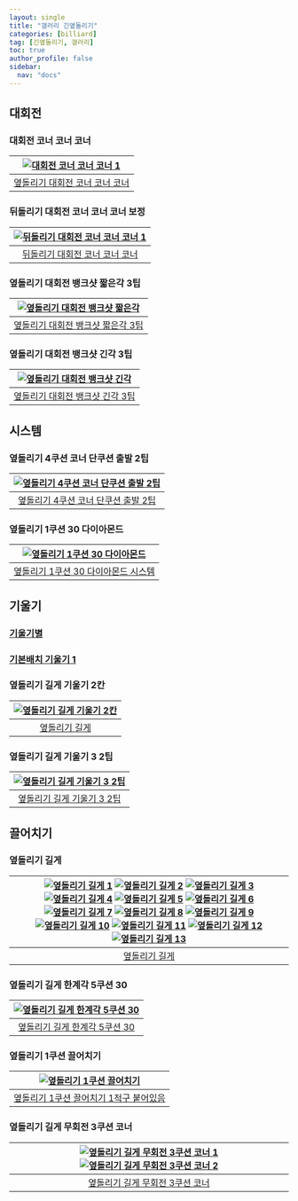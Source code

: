 ```yaml
---
layout: single
title: "갤러리 긴옆돌리기"
categories: [billiard]
tag: [긴옆돌리기, 갤러리]
toc: true
author_profile: false
sidebar:
  nav: "docs"
---
```


## 대회전

### 대회전 코너 코너 코너

| [![대회전 코너 코너 코너 1](/images/대회전_코너_코너_코너1.png)](/images/대회전_코너_코너_코너1.png) |
| :---: |
| [옆돌리기 대회전 코너 코너 코너](https://youtu.be/aWEvKcO8yhs) |

### 뒤돌리기 대회전 코너 코너 코너 보정

| [![뒤돌리기 대회전 코너 코너 코너 1](/images/%EB%92%A4%EB%8F%8C%EB%A6%AC%EA%B8%B0%20%EB%8C%80%ED%9A%8C%EC%A0%84.png)](/images/%EB%92%A4%EB%8F%8C%EB%A6%AC%EA%B8%B0%20%EB%8C%80%ED%9A%8C%EC%A0%84.png) |
| :---: |
| [뒤돌리기 대회전 코너 코너 코너](https://youtu.be/HLcXBO3khTA) |

### 옆돌리기 대회전 뱅크샷 짧은각 3팁

| [![옆돌리기 대회전 뱅크샷 짧은각](/images/%EC%98%86%EB%8F%8C%EB%A6%AC%EA%B8%B0%20%EB%8C%80%ED%9A%8C%EC%A0%84%20%EB%B1%85%ED%81%AC%EC%83%B7%20%EC%A7%A7%EC%9D%80%EA%B0%81.png)](/images/%EC%98%86%EB%8F%8C%EB%A6%AC%EA%B8%B0%20%EB%8C%80%ED%9A%8C%EC%A0%84%20%EB%B1%85%ED%81%AC%EC%83%B7%20%EC%A7%A7%EC%9D%80%EA%B0%81.png) |
| :---: |
| [옆돌리기 대회전 뱅크샷 짧은각 3팁](https://youtu.be/28uBHW13JR4) |

### 옆돌리기 대회전 뱅크샷 긴각 3팁

| [![옆돌리기 대회전 뱅크샷 긴각](/images/%EC%98%86%EB%8F%8C%EB%A6%AC%EA%B8%B0%20%EB%8C%80%ED%9A%8C%EC%A0%84%20%EB%B1%85%ED%81%AC%EC%83%B7%20%EA%B8%B4%EA%B0%81.png)](/images/%EC%98%86%EB%8F%8C%EB%A6%AC%EA%B8%B0%20%EB%8C%80%ED%9A%8C%EC%A0%84%20%EB%B1%85%ED%81%AC%EC%83%B7%20%EA%B8%B4%EA%B0%81.png) |
| :---: |
| [옆돌리기 대회전 뱅크샷 긴각 3팁](https://youtu.be/69_Qgi4zmIA) |

## 시스템

### 옆돌리기 4쿠션 코너 단쿠션 출발 2팁

| [![옆돌리기 4쿠션 코너 단쿠션 출발 2팁](/images/%EC%98%86%EB%8F%8C%EB%A6%AC%EA%B8%B0%203%EC%BF%A0%EC%85%98%20%EC%BD%94%EB%84%88%20%EB%8B%A8%EC%BF%A0%EC%85%98%20%EC%B6%9C%EB%B0%9C%202%ED%8C%81.png)](/images/%EC%98%86%EB%8F%8C%EB%A6%AC%EA%B8%B0%203%EC%BF%A0%EC%85%98%20%EC%BD%94%EB%84%88%20%EB%8B%A8%EC%BF%A0%EC%85%98%20%EC%B6%9C%EB%B0%9C%202%ED%8C%81.png) |
| :---: |
| [옆돌리기 4쿠션 코너 단쿠션 출발 2팁](https://youtu.be/XdfgadH1gp0) |

### 옆돌리기 1쿠션 30 다이아몬드

| [![옆돌리기 1쿠션 30 다이아몬드](/images/%EC%98%86%EB%8F%8C%EB%A6%AC%EA%B8%B0%201%EC%BF%A0%EC%85%98%2030%20%EB%8B%A4%EC%9D%B4%EC%95%84%EB%AA%AC%EB%93%9C.png)](/images/%EC%98%86%EB%8F%8C%EB%A6%AC%EA%B8%B0%201%EC%BF%A0%EC%85%98%2030%20%EB%8B%A4%EC%9D%B4%EC%95%84%EB%AA%AC%EB%93%9C.png) |
| :---: |
| [옆돌리기 1쿠션 30 다이아몬드 시스템](https://youtu.be/b8mBpwLsAI8) |

## 기울기

### [기울기별](https://1drv.ms/p/s!AuJKpwyYpUY97zTUlY_LXDI18GrF?e=RHVjhq)

### [기본배치 기울기 1](https://1drv.ms/p/s!AuJKpwyYpUY97zLufenvavbXPUuM?e=36s2pz)

### 옆돌리기 길게 기울기 2칸

| [![옆돌리기 길게 기울기 2칸](/images/옆돌리기_길게_기울기_2칸3.png)](/images/옆돌리기_길게_기울기_2칸3.png) |
| :---: |
| [옆돌리기 길게](https://youtu.be/LrWRKn96IT4) |

### 옆돌리기 길게 기울기 3  2팁

| [![옆돌리기 길게 기울기 3 2팁](/images/%EC%98%86%EB%8F%8C%EB%A6%AC%EA%B8%B0%20%EA%B8%B8%EA%B2%8C%20%EA%B8%B0%EC%9A%B8%EA%B8%B0%203%202%ED%8C%81.png)](/images/%EC%98%86%EB%8F%8C%EB%A6%AC%EA%B8%B0%20%EA%B8%B8%EA%B2%8C%20%EA%B8%B0%EC%9A%B8%EA%B8%B0%203%202%ED%8C%81.png) |
| :---: |
| [옆돌리기 길게 기울기 3 2팁](https://youtu.be/OulCplIjEqk) |

## 끌어치기

### 옆돌리기 길게

| [![옆돌리기 길게 1](/images/%EC%98%86%EB%8F%8C%EB%A6%AC%EA%B8%B0%20%EA%B8%B8%EA%B2%8C%201.png)](/images/%EC%98%86%EB%8F%8C%EB%A6%AC%EA%B8%B0%20%EA%B8%B8%EA%B2%8C%201.png) [![옆돌리기 길게 2](/images/%EC%98%86%EB%8F%8C%EB%A6%AC%EA%B8%B0%20%EA%B8%B8%EA%B2%8C%202.png)](/images/%EC%98%86%EB%8F%8C%EB%A6%AC%EA%B8%B0%20%EA%B8%B8%EA%B2%8C%202.png) [![옆돌리기 길게 3](/images/%EC%98%86%EB%8F%8C%EB%A6%AC%EA%B8%B0%20%EA%B8%B8%EA%B2%8C%203.png)](/images/%EC%98%86%EB%8F%8C%EB%A6%AC%EA%B8%B0%20%EA%B8%B8%EA%B2%8C%203.png) [![옆돌리기 길게 4](/images/%EC%98%86%EB%8F%8C%EB%A6%AC%EA%B8%B0%20%EA%B8%B8%EA%B2%8C%204.png)](/images/%EC%98%86%EB%8F%8C%EB%A6%AC%EA%B8%B0%20%EA%B8%B8%EA%B2%8C%204.png) [![옆돌리기 길게 5](/images/%EC%98%86%EB%8F%8C%EB%A6%AC%EA%B8%B0%20%EA%B8%B8%EA%B2%8C%205.png)](/images/%EC%98%86%EB%8F%8C%EB%A6%AC%EA%B8%B0%20%EA%B8%B8%EA%B2%8C%205.png) [![옆돌리기 길게 6](/images/%EC%98%86%EB%8F%8C%EB%A6%AC%EA%B8%B0%20%EA%B8%B8%EA%B2%8C%206.png)](/images/%EC%98%86%EB%8F%8C%EB%A6%AC%EA%B8%B0%20%EA%B8%B8%EA%B2%8C%206.png) [![옆돌리기 길게 7](/images/%EC%98%86%EB%8F%8C%EB%A6%AC%EA%B8%B0%20%EA%B8%B8%EA%B2%8C%207.png)](/images/%EC%98%86%EB%8F%8C%EB%A6%AC%EA%B8%B0%20%EA%B8%B8%EA%B2%8C%207.png) [![옆돌리기 길게 8](/images/%EC%98%86%EB%8F%8C%EB%A6%AC%EA%B8%B0%20%EA%B8%B8%EA%B2%8C%208.png)](/images/%EC%98%86%EB%8F%8C%EB%A6%AC%EA%B8%B0%20%EA%B8%B8%EA%B2%8C%208.png) [![옆돌리기 길게 9](/images/%EC%98%86%EB%8F%8C%EB%A6%AC%EA%B8%B0%20%EA%B8%B8%EA%B2%8C%209.png)](/images/%EC%98%86%EB%8F%8C%EB%A6%AC%EA%B8%B0%20%EA%B8%B8%EA%B2%8C%209.png) [![옆돌리기 길게 10](/images/%EC%98%86%EB%8F%8C%EB%A6%AC%EA%B8%B0%20%EA%B8%B8%EA%B2%8C%2010.png)](/images/%EC%98%86%EB%8F%8C%EB%A6%AC%EA%B8%B0%20%EA%B8%B8%EA%B2%8C%2010.png) [![옆돌리기 길게 11](/images/%EC%98%86%EB%8F%8C%EB%A6%AC%EA%B8%B0%20%EA%B8%B8%EA%B2%8C%2011.png)](/images/%EC%98%86%EB%8F%8C%EB%A6%AC%EA%B8%B0%20%EA%B8%B8%EA%B2%8C%2011.png) [![옆돌리기 길게 12](/images/%EC%98%86%EB%8F%8C%EB%A6%AC%EA%B8%B0%20%EA%B8%B8%EA%B2%8C%2012.png)](/images/%EC%98%86%EB%8F%8C%EB%A6%AC%EA%B8%B0%20%EA%B8%B8%EA%B2%8C%2012.png) [![옆돌리기 길게 13](/images/%EC%98%86%EB%8F%8C%EB%A6%AC%EA%B8%B0%20%EA%B8%B8%EA%B2%8C%2013.png)](/images/%EC%98%86%EB%8F%8C%EB%A6%AC%EA%B8%B0%20%EA%B8%B8%EA%B2%8C%2013.png) |
| :---: |
| [옆돌리기 길게](https://youtu.be/ZGsWtzuuaAU) |


### 옆돌리기 길게 한계각 5쿠션 30

| [![옆돌리기 길게 한계각 5쿠션 30](/images/%EC%98%86%EB%8F%8C%EB%A6%AC%EA%B8%B0%20%EA%B8%B8%EA%B2%8C%20%ED%95%9C%EA%B3%84%EA%B0%81%205%EC%BF%A0%EC%85%98%2030.png)](/images/%EC%98%86%EB%8F%8C%EB%A6%AC%EA%B8%B0%20%EA%B8%B8%EA%B2%8C%20%ED%95%9C%EA%B3%84%EA%B0%81%205%EC%BF%A0%EC%85%98%2030.png) |
| :---: |
| [옆돌리기 길게 한계각 5쿠션 30](https://youtu.be/zXzeOWCCT3A) |

### 옆돌리기 1쿠션 끌어치기

| [![옆돌리기 1쿠션 끌어치기](/images/%EC%98%86%EB%8F%8C%EB%A6%AC%EA%B8%B0%201%EC%BF%A0%EC%85%98%20%EB%81%8C%EC%96%B4%EC%B9%98%EA%B8%B0.png)](/images/%EC%98%86%EB%8F%8C%EB%A6%AC%EA%B8%B0%201%EC%BF%A0%EC%85%98%20%EB%81%8C%EC%96%B4%EC%B9%98%EA%B8%B0.png) |
| :---: |
| [옆돌리기 1쿠션 끌어치기 1적구 붙어있음](https://youtu.be/hfO43kJ0VJM) |

### 옆돌리기 길게 무회전 3쿠션 코너

| [![옆돌리기 길게 무회전 3쿠션 코너 1](/images/%EC%98%86%EB%8F%8C%EB%A6%AC%EA%B8%B0%20%EA%B8%B8%EA%B2%8C%20%EB%AC%B4%ED%9A%8C%EC%A0%84%203%EC%BF%A0%EC%85%98%20%EC%BD%94%EB%84%88_1.png)](/images/%EC%98%86%EB%8F%8C%EB%A6%AC%EA%B8%B0%20%EA%B8%B8%EA%B2%8C%20%EB%AC%B4%ED%9A%8C%EC%A0%84%203%EC%BF%A0%EC%85%98%20%EC%BD%94%EB%84%88_1.png) [![옆돌리기 길게 무회전 3쿠션 코너 2](/images/%EC%98%86%EB%8F%8C%EB%A6%AC%EA%B8%B0%20%EA%B8%B8%EA%B2%8C%20%EB%AC%B4%ED%9A%8C%EC%A0%84%203%EC%BF%A0%EC%85%98%20%EC%BD%94%EB%84%88_2.png)](/images/%EC%98%86%EB%8F%8C%EB%A6%AC%EA%B8%B0%20%EA%B8%B8%EA%B2%8C%20%EB%AC%B4%ED%9A%8C%EC%A0%84%203%EC%BF%A0%EC%85%98%20%EC%BD%94%EB%84%88_2.png) |
| :---: |
| [옆돌리기 길게 무회전 3쿠션 코너](https://youtu.be/MJu1MMIg80A) |
